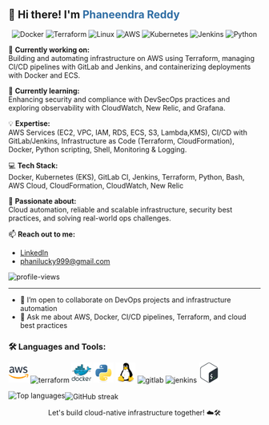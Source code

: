 ## 👋 Hi there! I'm <span style="color: #2e6da4;">Phaneendra Reddy</span>

<p align="center">
  <img src="https://img.icons8.com/color/96/000000/docker.png" alt="Docker" width="60" height="60"/>
  <img src="https://img.icons8.com/color/96/000000/terraform.png" alt="Terraform" width="60" height="60"/>
  <img src="https://img.icons8.com/color/96/000000/linux.png" alt="Linux" width="60" height="60"/>
  <img src="https://img.icons8.com/color/96/000000/amazon-web-services.png" alt="AWS" width="60" height="60"/>
  <img src="https://img.icons8.com/color/96/000000/kubernetes.png" alt="Kubernetes" width="60" height="60"/>
  <img src="https://www.vectorlogo.zone/logos/jenkins/jenkins-icon.svg" alt="Jenkins" width="40" height="40"/>  <img src="https://img.icons8.com/color/96/000000/python.png" alt="Python" width="60" height="60"/>
</p>

🔭 **Currently working on:**  
Building and automating infrastructure on AWS using Terraform, managing CI/CD pipelines with GitLab and Jenkins, and containerizing deployments with Docker and ECS.

🌱 **Currently learning:**  
Enhancing security and compliance with DevSecOps practices and exploring observability with CloudWatch, New Relic, and Grafana.

💡 **Expertise:**  
AWS Services (EC2, VPC, IAM, RDS, ECS, S3, Lambda,KMS), CI/CD with GitLab/Jenkins, Infrastructure as Code (Terraform, CloudFormation), Docker, Python scripting, Shell, Monitoring & Logging.

💻 **Tech Stack:**  
Docker, Kubernetes (EKS), GitLab CI, Jenkins, Terraform, Python, Bash, AWS Cloud, CloudFormation, CloudWatch, New Relic

🚀 **Passionate about:**  
Cloud automation, reliable and scalable infrastructure, security best practices, and solving real-world ops challenges.

📫 **Reach out to me:**  
- [LinkedIn](https://linkedin.com/in/phaneendra-reddy-gonigunta)  
- phanilucky999@gmail.com

<p align="left"> <img src="https://komarev.com/ghpvc/?username=phaneendra-reddy-gonigunta&label=Profile%20views&color=0e75b6&style=flat" alt="profile-views" /> </p>


---

- 🤝 I’m open to collaborate on DevOps projects and infrastructure automation  
- 💬 Ask me about AWS, Docker, CI/CD pipelines, Terraform, and cloud best practices

### 🛠️ Languages and Tools:
<p align="left">
  <img src="https://raw.githubusercontent.com/devicons/devicon/master/icons/amazonwebservices/amazonwebservices-original-wordmark.svg" alt="aws" width="40" height="40"/>
  <img src="https://www.vectorlogo.zone/logos/terraformio/terraformio-icon.svg" alt="terraform" width="40" height="40"/>
  <img src="https://raw.githubusercontent.com/devicons/devicon/master/icons/docker/docker-original-wordmark.svg" alt="docker" width="40" height="40"/>
  <img src="https://raw.githubusercontent.com/devicons/devicon/master/icons/python/python-original.svg" alt="python" width="40" height="40"/>
  <img src="https://raw.githubusercontent.com/devicons/devicon/master/icons/linux/linux-original.svg" alt="linux" width="40" height="40"/>
  <img src="https://www.vectorlogo.zone/logos/gitlab/gitlab-icon.svg" alt="gitlab" width="40" height="40"/>
  <img src="https://www.vectorlogo.zone/logos/jenkins/jenkins-icon.svg" alt="jenkins" width="40" height="40"/>
  <img src="https://raw.githubusercontent.com/devicons/devicon/master/icons/bash/bash-original.svg" alt="bash" width="40" height="40"/>
</p>

<p><img align="left" src="https://github-readme-stats.vercel.app/api/top-langs?username=Phaneendra0903&show_icons=true&locale=en&layout=compact" alt="Top languages" /></p>
<p><img align="center" src="https://github-readme-streak-stats.herokuapp.com/?user=Phaneendra0903" alt="GitHub streak" /></p>

<p align="center">
  Let's build cloud-native infrastructure together! ☁️🛠️
</p>
